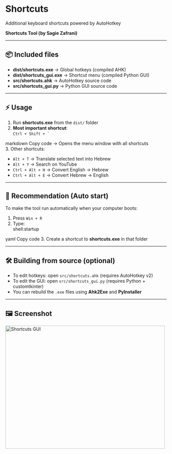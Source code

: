 # Shortcuts
Additional keyboard shortcuts powered by AutoHotkey  

**Shortcuts Tool (by Sagie Zafrani)**

---

## 📦 Included files
- **dist/shortcuts.exe** → Global hotkeys (compiled AHK)  
- **dist/shortcuts_gui.exe** → Shortcut menu (compiled Python GUI)  
- **src/shortcuts.ahk** → AutoHotkey source code  
- **src/shortcuts_gui.py** → Python GUI source code  

---

## ⚡ Usage
1. Run **shortcuts.exe** from the `dist/` folder  
2. **Most important shortcut**:  
   ``Ctrl + Shift + ` ``

markdown
Copy code
→ Opens the menu window with all shortcuts  
3. Other shortcuts:  
- `Alt + T` → Translate selected text into Hebrew  
- `Alt + Y` → Search on YouTube  
- `Ctrl + Alt + H` → Convert English → Hebrew  
- `Ctrl + Alt + E` → Convert Hebrew → English  

---

## 🔄 Recommendation (Auto start)
To make the tool run automatically when your computer boots:  
1. Press `Win + R`  
2. Type:  
shell:startup

yaml
Copy code
3. Create a shortcut to **shortcuts.exe** in that folder  

---

## 🛠️ Building from source (optional)
- To edit hotkeys: open `src/shortcuts.ahk` (requires AutoHotkey v2)  
- To edit the GUI: open `src/shortcuts_gui.py` (requires Python + customtkinter)  
- You can rebuild the `.exe` files using **Ahk2Exe** and **PyInstaller**  

---

## 🖼️ Screenshot
<img width="498" height="384" alt="Shortcuts GUI" src="https://github.com/user-attachments/assets/e6952357-3c7d-4169-8da6-8b9e1c29aaab" />
